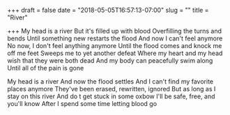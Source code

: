 +++
draft = false
date = "2018-05-05T16:57:13-07:00"
slug = ""
title = "River"

+++
My head is a river
But it's filled up with blood
Overfilling the turns and bends
Until something new restarts the flood
And now I can't feel anymore
No now, I don't feel anything anymore
Until the flood comes and knock me off me feet
Sweeps me to yet another defeat
Where my heart and my head wish that they were both dead
And my body can peacefully swim along
Until all of the pain is gone

My head is a river
And now the flood settles
And I can't find my favorite places anymore
They've been erased, rewritten, ignored
But as long as I stay on this river
And do t get stuck in some oxbow
I'll be safe, free, and you'll know
After I spend some time letting blood go
